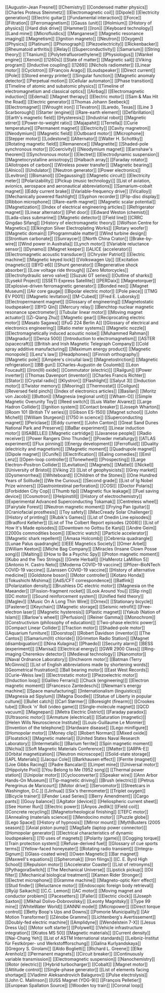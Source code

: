[[Augustin-Jean Fresnel]]
[[Chemistry]]
[[Condensed matter physics]]
[[Charles Proteus Steinmetz]]
[[Electromagnetic coil]]
[[Dipole]]
[[Electricity generation]]
[[Electric guitar]]
[[Fundamental interaction]]
[[Force]]
[[Filtration]]
[[Ferromagnetism]]
[[Gauss (unit)]]
[[Holmium]]
[[History of physics]]
[[Hard disk drive]]
[[Hammer]]
[[Iron]]
[[Keyboard technology]]
[[Land mine]]
[[Microfluidics]]
[[Manganese]]
[[Magnetic resonance imaging]]
[[Magnetism]]
[[Ignition magneto]]
[[Neutron]]
[[Oxygen]]
[[Physics]]
[[Platinum]]
[[Phonograph]]
[[Piezoelectricity]]
[[Rickenbacker]]
[[Rheumatoid arthritis]]
[[Relay]]
[[Superconductivity]]
[[Samarium]]
[[String theory]]
[[Titanium]]
[[Polytetrafluoroethylene]]
[[Physiologus]]
[[Wankel engine]]
[[Xenon]]
[[1260s]]
[[State of matter]]
[[Magnetic sail]]
[[Viking program]]
[[Inductive coupling]]
[[1269]]
[[Nichols radiometer]]
[[Linear motor]]
[[Cyclotron]]
[[François Arago]]
[[Loudspeaker]]
[[Direct current]]
[[Pole]]
[[Stored energy printer]]
[[Singular function]]
[[Magnetic anomaly detector]]
[[Perpetual motion]]
[[Cellular automaton]]
[[Phase transition]]
[[Timeline of atomic and subatomic physics]]
[[Timeline of electromagnetism and classical optics]]
[[Airbag]]
[[Electromagnetic induction]]
[[Edema]]
[[Magnet therapy]]
[[Electric motor]]
[[Sam & Max Hit the Road]]
[[Electric generator]]
[[Thomas Johann Seebeck]]
[[Electromagnet]]
[[Wrought iron]]
[[Tevatron]]
[[Laredo, Texas]]
[[Line 3 Scarborough]]
[[Starter (engine)]]
[[Rare-earth element]]
[[Defibrillation]]
[[Earth's magnetic field]]
[[Hysteresis]]
[[Industrial robot]]
[[Magnetic stirrer]]
[[Power-to-weight ratio]]
[[Majapahit]]
[[Terrella]]
[[Curie temperature]]
[[Permanent magnet]]
[[Electricity]]
[[Cavity magnetron]]
[[Neodymium]]
[[Magnetic field]]
[[Outboard motor]]
[[Microphone]]
[[Stepper motor]]
[[Lodestone]]
[[Alternator]]
[[Walter H. Schottky]]
[[Rotating magnetic field]]
[[Remanence]]
[[Magnetite]]
[[Shaded-pole synchronous motor]]
[[Coercivity]]
[[Neodymium magnet]]
[[Earnshaw's theorem]]
[[Synchronous motor]]
[[Electret]]
[[Electrodynamic suspension]]
[[Magnetocrystalline anisotropy]]
[[Halbach array]]
[[Faraday rotator]]
[[Allotropes of carbon]]
[[Wireless power transfer]]
[[Magnetic bearing]]
[[Alnico]]
[[Undulator]]
[[Neutron generator]]
[[Power electronics]]
[[Levitron]]
[[Bismanol]]
[[Degaussing]]
[[Magnetic circuit]]
[[Electricity meter]]
[[Polarizability]]
[[Pickup (music technology)]]
[[List of aviation, avionics, aerospace and aeronautical abbreviations]]
[[Samarium–cobalt magnet]]
[[Eddy current brake]]
[[Variable-frequency drive]]
[[Vicalloy]]
[[Mechanically powered flashlight]]
[[Syphon recorder]]
[[Flip-disc display]]
[[Ribbon microphone]]
[[Rare-earth magnet]]
[[Magnetic scalar potential]]
[[Magnetization]]
[[Index of electrical engineering articles]]
[[Refrigerator magnet]]
[[Linear alternator]]
[[Pet door]]
[[Edward Weston (chemist)]]
[[Lada-class submarine]]
[[Magnetic detector]]
[[Field line]]
[[CRRC Qingdao Sifang]]
[[History of electromagnetic theory]]
[[Wolfson Centre for Magnetics]]
[[Elkington Silver Electroplating Works]]
[[Rotary woofer]]
[[Magnetic domain]]
[[Programmable matter]]
[[Wind turbine design]]
[[Strontium carbonate]]
[[Sunraycer]]
[[North China Craton]]
[[Brake-by-wire]]
[[Wind power in Australia]]
[[Lynch motor]]
[[Variable reluctance sensor]]
[[Dynamo]]
[[Magnet keeper]]
[[ALICE (accelerator)]]
[[Electromagnetic acoustic transducer]]
[[Chrysler Patriot]]
[[Electric machine]]
[[Magnetic keyed lock]]
[[Volkswagen Up]]
[[Excitation (magnetic)]]
[[BYD e6]]
[[Shunt generator]]
[[Regenerative shock absorber]]
[[Low voltage ride through]]
[[Zero Motorcycles]]
[[Electrohydraulic servo valve]]
[[Suzuki GT series]]
[[Outline of sharks]]
[[Lysekil Project]]
[[SSETI Express Satellite]]
[[PERDaix]]
[[Magnetorquer]]
[[Explosive-driven ferromagnetic generator]]
[[Bonded neo]]
[[Magnet Museum]]
[[Air core gauge]]
[[Bipolar electric motor]]
[[Pole piece]]
[[TMG EV P001]]
[[Magnetic levitation]]
[[M-Cubed]]
[[Fred E. Luborsky]]
[[Electropermanent magnet]]
[[Glossary of engineering]]
[[Magnetostatic loudspeaker]]
[[BYD Qin]]
[[Mercury relay]]
[[Benchtop nuclear magnetic resonance spectrometer]]
[[Tubular linear motor]]
[[Moving magnet actuator]]
[[Zi-Qiang Zhu]]
[[Magnetic gear]]
[[Reciprocating electric motor]]
[[Masato Sagawa]]
[[FuG 224 Berlin A]]
[[Glossary of electrical and electronics engineering]]
[[Ratio meter systems]]
[[Magnetic nozzle]]
[[Electromagnetically induced acoustic noise]]
[[Muhammed Rahman]]
[[Magnadur]]
[[Denza 500]]
[[Introduction to electromagnetism]]
[[ASTER (spacecraft)]]
[[British and Irish Magnetic Telegraph Company]]
[[Cold spray additive manufacturing]]
[[Maximum energy product]]
[[Magnetic monopole]]
[[Lenz's law]]
[[Headphones]]
[[Finnish orthography]]
[[Magnetic pole]]
[[Ampère's circuital law]]
[[Magnetostriction]]
[[Magnetic refrigeration]]
[[BB gun]]
[[Charles-Augustin de Coulomb]]
[[Léon Foucault]]
[[Iron(III) oxide]]
[[Commutator (electric)]]
[[Railgun]]
[[Power inverter]]
[[Thomas Davenport (inventor)]]
[[Charles Francis Richter]]
[[Stator]]
[[Crystal radio]]
[[Klystron]]
[[Flashlight]]
[[Salyut 3]]
[[Induction motor]]
[[Twistor memory]]
[[Mooring]]
[[Thermostat]]
[[Coilgun]]
[[Reversed field pinch]]
[[Index of electronics articles]]
[[Basilan]]
[[Moritz von Jacobi]]
[[Button]]
[[Magnesia (regional unit)]]
[[Wham-O]]
[[Simple Magnetic Overunity Toy]]
[[Reed switch]]
[[Luis Walter Alvarez]]
[[Large Hadron Collider]]
[[Ignition system]]
[[Contact breaker]]
[[Joseph Wharton]]
[[Room 101 (British TV series)]]
[[Gibson ES-150]]
[[Magnet school]]
[[John Michell]]
[[William Sturgeon]]
[[1750 in science]]
[[Superconducting magnet]]
[[Periclase]]
[[Eddy current]]
[[John Canton]]
[[Great Sand Dunes National Park and Preserve]]
[[BaBar experiment]]
[[Linear induction motor]]
[[ISABELLE]]
[[Magnetic cartridge]]
[[Javanese people]]
[[Radio receiver]]
[[Power Rangers Dino Thunder]]
[[Powder metallurgy]]
[[ATLAS experiment]]
[[Flux pinning]]
[[Energy development]]
[[Ferrofluid]]
[[Duality (electricity and magnetism)]]
[[Magnetic moment]]
[[Quadrupole magnet]]
[[Dipole magnet]]
[[Cunife]]
[[Electrification]]
[[Ealing comedies]]
[[Emil Lenz]]
[[Open-loop controller]]
[[Tonewheel]]
[[Prospecting]]
[[Large Electron–Positron Collider]]
[[Levitation]]
[[Magnets]]
[[Mattel]]
[[Nickel]]
[[University of Bristol]]
[[Viking 2]]
[[List of geophysicists]]
[[Grey market]]
[[Dysmenorrhea]]
[[Whiteboard]]
[[Children of the Stones]]
[[One Hundred Years of Solitude]]
[[We the Curious]]
[[Second grade]]
[[List of Ig Nobel Prize winners]]
[[Gastrointestinal perforation]]
[[COSI]]
[[Doctor Polaris]]
[[Forbidden City Cop]]
[[Thumb tip]]
[[Magnetic flux leakage]]
[[Fuel saving device]]
[[Cosmotron]]
[[Helpinstill]]
[[History of electrochemistry]]
[[Experimental Advanced Superconducting Tokamak]]
[[Centreless wheel]]
[[Fairytale Forest]]
[[Neutron magnetic moment]]
[[Frying Pan (guitar)]]
[[Craniofacial prosthesis]]
[[Toy safety]]
[[MacCready Solar Challenger]]
[[History of printing]]
[[Rubik's Games]]
[[List of Onedin Line episodes]]
[[Bradford Kelleher]]
[[List of The Colbert Report episodes (2008)]]
[[List of How It's Made episodes]]
[[Downtown no Gottsu Ee Kanji]]
[[Andre Geim]]
[[2000s commodities boom]]
[[Electric watch]]
[[Particle accelerator]]
[[Magnetic shark repellent]]
[[Amasa Holcomb]]
[[Cebrenia quadrangle]]
[[Lunae Palus quadrangle]]
[[IEEE Magnetics Society]]
[[Omer Arbel]]
[[William Keeton]]
[[Miche Bag Company]]
[[Miracles (Insane Clown Posse song)]]
[[Malting]]
[[How to Be a Psychic Spy]]
[[Proton magnetic moment]]
[[Kubo and the Two Strings]]
[[Grete Herball]]
[[HaMerotz LaMillion 5]]
[[Antonio H. Castro Neto]]
[[Moderna COVID-19 vaccine]]
[[Pfizer–BioNTech COVID-19 vaccine]]
[[Janssen COVID-19 vaccine]]
[[History of alternative medicine]]
[[Goldstone boson]]
[[Motor controller]]
[[Kotaro Honda]]
[[Tokushichi Mishima]]
[[AdS/CFT correspondence]]
[[Batfink]]
[[Polarization density]]
[[Brushless DC electric motor]]
[[Magnesia on the Maeander]]
[[Fission-fragment rocket]]
[[Look Around You]]
[[Slip ring]]
[[DC motor]]
[[Sound reinforcement system]]
[[Unified field theory]]
[[Maglev]]
[[Music On A Long Thin Wire]]
[[Ornex]]
[[Stationary bicycle]]
[[Fastener]]
[[Keychain]]
[[Magnetic storage]]
[[Seismic retrofit]]
[[Free-electron laser]]
[[Magnetic hysteresis]]
[[Plastic magnet]]
[[Yakub (Nation of Islam)]]
[[Barlow's wheel]]
[[Perfusion]]
[[Reiner Gamma]]
[[Monochrom]]
[[Constructivism (philosophy of education)]]
[[Two-phase electric power]]
[[Compact Linear Collider]]
[[Traction motor]]
[[Shaded-pole motor]]
[[Aquarium furniture]]
[[Doorstop]]
[[Robert Davidson (inventor)]]
[[The Cantos]]
[[Samarium(III) chloride]]
[[Grimeton Radio Station]]
[[Magnet (disambiguation)]]
[[Nina Kulagina]]
[[Phaedo]]
[[Security alarm]]
[[BESS (experiment)]]
[[Manisa]]
[[Electrical energy]]
[[GWR 2900 Class]]
[[Ring-imaging Cherenkov detector]]
[[Medieval technology]]
[[Nanomotor]]
[[Naval Ordnance Laboratory]]
[[Inchworm motor]]
[[Batman (Terry McGinnis)]]
[[List of English abbreviations made by shortening words]]
[[Geometrical frustration]]
[[Ball bearing motor]]
[[East West Records]]
[[Curie–Weiss law]]
[[Electrostatic motor]]
[[Piezoelectric motor]]
[[Induction loop]]
[[Galileo Ferraris]]
[[Chuck (engineering)]]
[[Electron magnetic moment]]
[[Francesco Zantedeschi]]
[[Newman's energy machine]]
[[Space manufacturing]]
[[Internationalism (linguistics)]]
[[Magnesia ad Sipylum]]
[[Magna Doodle]]
[[Statue of Liberty in popular culture]]
[[Bullet catch]]
[[Carl Størmer]]
[[Boresight (firearm)]]
[[Crookes tube]]
[[Rock 'n' Roll (video game)]]
[[Single-molecule magnet]]
[[QCD vacuum]]
[[Magnepan]]
[[Metra Electric District]]
[[Faraday paradox]]
[[Ultrasonic motor]]
[[Armature (electrical)]]
[[Saturation (magnetic)]]
[[Helen Wills Neuroscience Institute]]
[[Louis-Guillaume Le Monnier]]
[[Invention of the telephone]]
[[Hardware disease]]
[[Lego minifigure]]
[[Homopolar motor]]
[[Money clip]]
[[Robert Norman]]
[[Mixed oxide]]
[[Floatstick]]
[[Magnetic material]]
[[United States Naval Research Laboratory]]
[[Intermetallic]]
[[Barium ferrite]]
[[Spin magnetic moment]]
[[Nichia]]
[[Soft Magnetic Materials Conference]]
[[Matter]]
[[ARPA-E]]
[[Orbital magnetization]]
[[Neutron microscope]]
[[Solid-state storage]]
[[APL Materials]]
[[Jacqui Cole]]
[[Barkhausen effect]]
[[Ferrite (magnet)]]
[[Joe Gibbs Racing]]
[[Padre Bancalari]]
[[Limpet mine]]
[[Universal motor]]
[[Hippolyte Pixii]]
[[You Belong to Me (1952 song)]]
[[Thermal power station]]
[[Unipolar motor]]
[[Cycloconverter]]
[[Speaker wire]]
[[Ann Arbor Hands-On Museum]]
[[Tip-magnetic driving]]
[[Brush (electric)]]
[[Petrus Peregrinus de Maricourt]]
[[Motor drive]]
[[Servomotor]]
[[Streetcars in Washington, D.C.]]
[[Jinhua]]
[[Six's thermometer]]
[[Triplet oxygen]]
[[Bicycle trainer]]
[[Fender Lead Series]]
[[Berry Amendment]]
[[Cargo pants]]
[[Gouy balance]]
[[Agitator (device)]]
[[Heliospheric current sheet]]
[[See Homer Run]]
[[Electric power]]
[[Ányos Jedlik]]
[[Field coil]]
[[Concrete recycling]]
[[Magnetorheological finishing]]
[[TEFC motor]]
[[Annealing (materials science)]]
[[Mendocino motor]]
[[Puzzle globe]]
[[Lego Space]]
[[History of hypnosis]]
[[Mirror mount]]
[[MythBusters (2005 season)]]
[[Axial piston pump]]
[[MagSafe (laptop power connector)]]
[[Homopolar generator]]
[[Electrical characteristics of dynamic loudspeakers]]
[[10 uses of magnets]]
[[Polarity (game)]]
[[Cogging torque]]
[[Train protection system]]
[[Refuse-derived fuel]]
[[Glossary of cue sports terms]]
[[Yellow-faced honeyeater]]
[[Rotating radio transient]]
[[Integra-Signum]]
[[Glass-coated wire]]
[[Owen Magnetic]]
[[Bar magnet]]
[[Maxwell's equations]]
[[Spheromak]]
[[Iron filings]]
[[C. E. Byrd High School]]
[[Repulsion motor]]
[[Accelerator Coaster]]
[[List of retronyms]]
[[PythagoraSwitch]]
[[The Mechanical Universe]]
[[Lipstick pickup]]
[[Oil filter]]
[[Mechanical biological treatment]]
[[Kamen Rider Stronger]]
[[Electret microphone]]
[[Gramme machine]]
[[Magneto-optic Kerr effect]]
[[Stud finder]]
[[Reluctance motor]]
[[Endoscopic foreign body retrieval]]
[[Ryūji Saikachi]]
[[C.C. Lemon]]
[[AC motor]]
[[Moving magnet and conductor problem]]
[[Pacesetters]]
[[Faller]]
[[Electric clock]]
[[Joseph Saxton]]
[[Mikhail Dolivo-Dobrovolsky]]
[[Leonty Magnitsky]]
[[Type 99 mine]]
[[WhiteWater World]]
[[ANNNI model]]
[[Micropower]]
[[Direct torque control]]
[[Betty Boop's Ups and Downs]]
[[Pomorie Municipality]]
[[Air Motion Transformer]]
[[Zénobe Gramme]]
[[Lichtenberg's Avertissement]]
[[Doubly-fed electric machine]]
[[Amplidyne]]
[[Wendelstein 7-X]]
[[Jesus Dress Up]]
[[Motor soft starter]]
[[Polywell]]
[[Vehicle infrastructure integration]]
[[Kratos MS 50]]
[[Magnetic materials]]
[[Current density]]
[[Nai-Chang Yeh]]
[[List of ASTM International standards]]
[[Leibniz-Institut für Festkörper- und Werkstoffforschung]]
[[Galina Kurlyandskaya]]
[[Gregory S. Girolami]]
[[Aldo Boglietti]]
[[Richard L. Greene]]
[[Elke Arenholz]]
[[Permanent magnets]]
[[Circuit breaker]]
[[Continuously variable transmission]]
[[Electromagnetic suspension]]
[[Nanochemistry]]
[[Rotor (electric)]]
[[Hybrid turbocharger]]
[[Cobalt]]
[[Magnet motor]]
[[Attitude control]]
[[Single-phase generator]]
[[List of elements facing shortage]]
[[Vladimir Aleksandrovich Balagurov]]
[[Pulse electrolysis]]
[[John C. Mallinson]]
[[USS Magnet (YDG-9)]]
[[François Pelletier]]
[[European Spallation Source]]
[[Wooden toy train]]
[[Coronal loop]]
